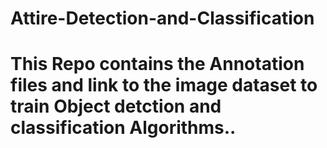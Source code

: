 # Attire-Detection-and-Classification
# This Repo contains the Annotation files and link to the image dataset to train Object detction and classification Algorithms..
